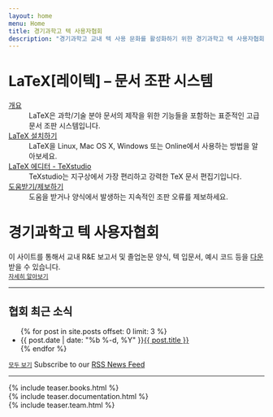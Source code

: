 ```yaml
---
layout: home
menu: Home
title: 경기과학고 텍 사용자협회
description: "경기과학고 교내 텍 사용 문화를 활성화하기 위한 경기과학고 텍 사용자협회입니다."
---
```


<div class="row">
  <div class="col cell1of2">
    <h1>LaTeX[레이텍] – 문서 조판 시스템</h1>
    <dl>
      <dt><a href="{{ "/개요/" | prepend: site.baseurl }}">개요</a></dt>
      <dd>LaTeX은 과학/기술 분야 문서의 제작을 위한 기능들을 포함하는 표준적인 고급 문서 조판 시스템입니다.</dd>
      <dt><a href="{{ "/설치/" | prepend: site.baseurl }}">LaTeX 설치하기</a></dt>
      <dd>LaTeX을 Linux, Mac OS X, Windows 또는 Online에서 사용하는 방법을 알아보세요.</dd>
      <dt><a href="http://texstudio.org">LaTeX 에디터 - TeXstudio</a></dt>
      <dd>TeXstudio는 지구상에서 가장 편리하고 강력한 TeX 문서 편집기입니다.</dd>
      <dt><a href="{{ "/도움/" | prepend: site.baseurl }}">도움받기/제보하기</a></dt>
      <dd>도움을 받거나 양식에서 발생하는 지속적인 조판 오류를 제보하세요.</dd>
    </dl>
  </div>
  <div class="col cell1of2 news">
    <h1>경기과학고 텍 사용자협회</h1>
    이 사이트를 통해서 교내 R&E 보고서 및 졸업논문 양식, 텍 입문서, 예시 코드 등을 <a href="{{ "/다운로드/" | prepend: site.baseurl }}">다운</a>받을 수 있습니다.
    <br>
    <small><a href="{{ "/참여/" | prepend: site.baseurl }}">자세히 알아보기</a></small>
    <br>
    <hr>
    <h2>협회 최근 소식</h2>
    <ul class="news-posts">
      {% for post in site.posts offset: 0 limit: 3 %}
      <li><span class="post-date">{{ post.date | date: "%b %-d, %Y" }}</span><a class="post-link" href="{{ post.url | prepend: site.baseurl }}">{{ post.title }}</a></li>
      {% endfor %}
    </ul>
    <small><a href="{{ "/소식/" | prepend: site.baseurl }}">모두 보기</a></small> Subscribe to our <a href="{{ "/feed.xml" | prepend: site.baseurl }}"><span class="fa fa-rss-square"></span>RSS News Feed</a></small>
  </div>
</div>
<hr>
<div class="row teaser">
  <section class="col cell1of3">{% include teaser.books.html %}</section>
  <section class="col cell1of3">{% include teaser.documentation.html %}</section>
  <section class="col cell1of3">{% include teaser.team.html %}</section>
</div>
